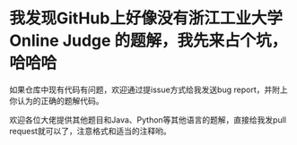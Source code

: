 # 我发现GitHub上好像没有浙江工业大学 Online Judge 的题解，我先来占个坑，哈哈哈
如果仓库中现有代码有问题，欢迎通过提issue方式给我发送bug report，并附上你认为的正确的题解代码。


欢迎各位大佬提供其他题目和Java、Python等其他语言的题解，直接给我发pull request就可以了，注意格式和适当的注释哟。
